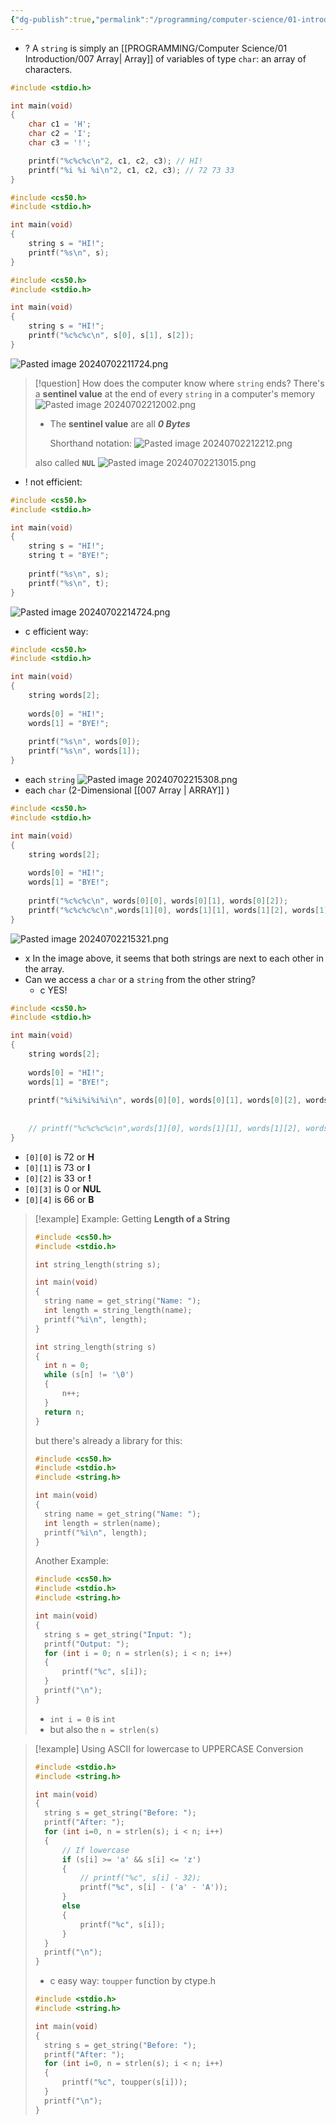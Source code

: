 ```yaml
---
{"dg-publish":true,"permalink":"/programming/computer-science/01-introduction/008-string/","tags":["computerscience","cs50","c_lang","#strings"]}
---
```



- ? A `string` is simply an [[PROGRAMMING/Computer Science/01 Introduction/007 Array\| Array]]  of variables of type `char`: an array of characters.

```c
#include <stdio.h>

int main(void)
{
	char c1 = 'H';
	char c2 = 'I';
	char c3 = '!';

	printf("%c%c%c\n"2, c1, c2, c3); // HI!
	printf("%i %i %i\n"2, c1, c2, c3); // 72 73 33
}
```

```c
#include <cs50.h>
#include <stdio.h>

int main(void)
{
	string s = "HI!";
	printf("%s\n", s);
}
```


```c
#include <cs50.h>
#include <stdio.h>

int main(void)
{
	string s = "HI!";
	printf("%c%c%c\n", s[0], s[1], s[2]);
}
```
![Pasted image 20240702211724.png](/img/user/PROGRAMMING/Computer%20Science/01%20Introduction/attachments/Pasted%20image%2020240702211724.png)


> [!question] How does the computer know where `string` ends?
> There's a __sentinel value__ at the end of every `string` in a computer's memory
> ![Pasted image 20240702212002.png](/img/user/PROGRAMMING/Computer%20Science/01%20Introduction/attachments/Pasted%20image%2020240702212002.png)
> - The __sentinel value__ are all ___0 Bytes___
> 
>   Shorthand notation:
> ![Pasted image 20240702212212.png](/img/user/PROGRAMMING/Computer%20Science/01%20Introduction/attachments/Pasted%20image%2020240702212212.png)
> 
> also called __`NUL`__
>![Pasted image 20240702213015.png](/img/user/PROGRAMMING/Computer%20Science/01%20Introduction/attachments/Pasted%20image%2020240702213015.png)


- ! not efficient:
```c
#include <cs50.h>
#include <stdio.h>

int main(void)
{
	string s = "HI!";
	string t = "BYE!";
	
	printf("%s\n", s);
	printf("%s\n", t);
}
```
![Pasted image 20240702214724.png](/img/user/PROGRAMMING/Computer%20Science/01%20Introduction/attachments/Pasted%20image%2020240702214724.png)

- c efficient way:
```c
#include <cs50.h>
#include <stdio.h>

int main(void)
{
	string words[2];
	
	words[0] = "HI!";
	words[1] = "BYE!";
	
	printf("%s\n", words[0]);
	printf("%s\n", words[1]);
}
```
- each `string`
![Pasted image 20240702215308.png](/img/user/PROGRAMMING/Computer%20Science/01%20Introduction/attachments/Pasted%20image%2020240702215308.png)
- each `char` (2-Dimensional [[007 Array \| ARRAY]] )
```c
#include <cs50.h>
#include <stdio.h>

int main(void)
{
	string words[2];
	
	words[0] = "HI!";
	words[1] = "BYE!";
	
	printf("%c%c%c\n", words[0][0], words[0][1], words[0][2]);
	printf("%c%c%c%c\n",words[1][0], words[1][1], words[1][2], words[1][3]);
}
```
![Pasted image 20240702215321.png](/img/user/PROGRAMMING/Computer%20Science/01%20Introduction/attachments/Pasted%20image%2020240702215321.png)

- x In the image above, it seems that both strings are next to each other in the array.
- Can we access a `char` or a `string` from the other string?
	- c YES!
```c
#include <cs50.h>
#include <stdio.h>

int main(void)
{
	string words[2];
	
	words[0] = "HI!";
	words[1] = "BYE!";
	
	printf("%i%i%i%i%i\n", words[0][0], words[0][1], words[0][2], words[0][3], words[0][4]);
	
	
	// printf("%c%c%c%c\n",words[1][0], words[1][1], words[1][2], words[1][3]);
}
```
- `[0][0]` is 72 or  __H__
- `[0][1]` is 73 or  __I__
-  `[0][2]` is 33 or  __!__
-  `[0][3]` is 0  or __NUL__
-  `[0][4]` is 66 or __B__

> [!example] Example: Getting __Length of a String__
> 
> ```c
> #include <cs50.h>
> #include <stdio.h>
> 
> int string_length(string s);
> 
> int main(void)
> {
> 	string name = get_string("Name: ");
> 	int length = string_length(name);
> 	printf("%i\n", length);
> }
> 
> int string_length(string s)
> {
> 	int n = 0;
> 	while (s[n] != '\0')
> 	{
> 		n++;
> 	}
> 	return n;
> }
> ```
> 
> but there's already a library for this:
> ```c
> #include <cs50.h>
> #include <stdio.h>
> #include <string.h>
> 
> int main(void)
> {
> 	string name = get_string("Name: ");
> 	int length = strlen(name);
> 	printf("%i\n", length);
> }
> ```
> Another Example:
> ```c
> #include <cs50.h>
> #include <stdio.h>
> #include <string.h>
> 
> int main(void)
> {
> 	string s = get_string("Input: ");
> 	printf("Output: ");
> 	for (int i = 0; n = strlen(s); i < n; i++)
> 	{
> 		printf("%c", s[i]);
> 	}
> 	printf("\n");
> }
> ```
> - `int i = 0` is `int`
> - but also the `n = strlen(s)`



> [!example] Using ASCII for lowercase to UPPERCASE Conversion
> ```c
> #include <stdio.h>
> #include <string.h>
> 
> int main(void)
> {
> 	string s = get_string("Before: ");
> 	printf("After: ");
> 	for (int i=0, n = strlen(s); i < n; i++)
> 	{
> 		// If lowercase
> 		if (s[i] >= 'a' && s[i] <= 'z')
> 		{
> 			// printf("%c", s[i] - 32);
> 			printf("%c", s[i] - ('a' - 'A'));
> 		}
> 		else
> 		{
> 			printf("%c", s[i]);
> 		}
> 	}
> 	printf("\n");
> }
> ```
> 
> - c easy way: `toupper` function by ctype.h
> ```c
> #include <stdio.h>
> #include <string.h>
> 
> int main(void)
> {
> 	string s = get_string("Before: ");
> 	printf("After: ");
> 	for (int i=0, n = strlen(s); i < n; i++)
> 	{
> 		printf("%c", toupper(s[i]));
> 	}
> 	printf("\n");
> }
> ```

